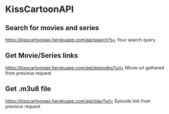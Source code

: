 # KissCartoonAPI

## Search for movies and series
https://kisscartoonapi.herokuapp.com/api/search?s= Your search query

## Get Movie/Series links
https://kisscartoonapi.herokuapp.com/api/episodes?url= Movie url gathered from previous request

## Get .m3u8 file
https://kisscartoonapi.herokuapp.com/api/play?url= Episode link from previous request
